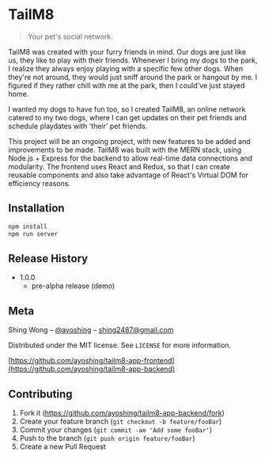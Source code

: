 # TailM8

> Your pet's social network.

TailM8 was created with your furry friends in mind. Our dogs are just like us, they like to play with their friends. Whenever I bring my dogs to the park, I realize they always enjoy playing with a specific few other dogs. When they're not around, they would just sniff around the park or hangout by me. I figured if they rather chill with me at the park, then I could've just stayed home.

I wanted my dogs to have fun too, so I created TailM8, an online network catered to my two dogs, where I can get updates on their pet friends and schedule playdates with 'their' pet friends.

This project will be an ongoing project, with new features to be added and improvements to be made. TailM8 was built with the MERN stack, using Node.js + Express for the backend to allow real-time data connections and modularity. The frontend uses React and Redux, so that I can create reusable components and also take advantage of React's Virtual DOM for efficiency reasons.

## Installation

```sh
npm install
npm run server
```

## Release History

- 1.0.0
  - pre-alpha release (demo)

## Meta

Shing Wong – [@ayoshing](https://twitter.com/ayoshing) – shing2487@gmail.com

Distributed under the MIT license. See `LICENSE` for more information.

[https://github.com/ayoshing/tailm8-app-frontend](https://github.com/ayoshing/tailm8-app-backend)

## Contributing

1.  Fork it (<https://github.com/ayoshing/tailm8-app-backend/fork>)
2.  Create your feature branch (`git checkout -b feature/fooBar`)
3.  Commit your changes (`git commit -am 'Add some fooBar'`)
4.  Push to the branch (`git push origin feature/fooBar`)
5.  Create a new Pull Request

